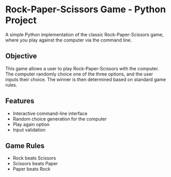 # Rock-Paper-Scissors Game - Python Project

A simple Python implementation of the classic Rock-Paper-Scissors game, where you play against the computer via the command line.

## Objective

This game allows a user to play Rock-Paper-Scissors with the computer. The computer randomly choice one of the three options, and the user inputs their choice. The winner is then determined based on standard game rules.

## Features

- Interactive command-line interface
- Random choice generation for the computer
- Play again option
- Input validation

## Game Rules

- Rock beats Scissors
- Scissors beats Paper
- Paper beats Rock